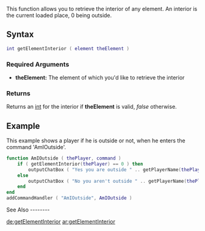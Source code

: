 This function allows you to retrieve the interior of any element. An interior is the current loaded place, 0 being outside.

Syntax
------

``` lua
int getElementInterior ( element theElement )
```

### Required Arguments

-   **theElement:** The element of which you'd like to retrieve the interior

### Returns

Returns an [int](/int.md "wikilink") for the interior if **theElement** is valid, *false* otherwise.

Example
-------

<section show="true" name="Server" class="server">
This example shows a player if he is outside or not, when he enters the command 'AmIOutside'.

``` lua
function AmIOutside ( thePlayer, command )
    if ( getElementInterior(thePlayer) == 0 ) then
        outputChatBox ( "Yes you are outside " .. getPlayerName(thePlayer), thePlayer )
    else
        outputChatBox ( "No you aren't outside " .. getPlayerName(thePlayer), thePlayer )
    end
end
addCommandHandler ( "AmIOutside", AmIOutside )
```

</section>
See Also
--------

[de:getElementInterior](/de:getElementInterior.md "wikilink") [ar:getElementInterior](/ar:getElementInterior.md "wikilink")
